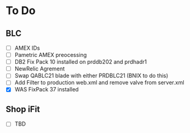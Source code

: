 # To Do
## BLC
- [ ] AMEX IDs
- [ ] Pametric AMEX preocessing
- [ ] DB2 Fix Pack 10 installed on prddb202 and prdhadr1
- [ ] NewRelic Agrement
- [ ] Swap QABLC21 blade with either PRDBLC21 (BNIX to do this)
- [ ] Add Filter to production web.xml and remove valve from server.xml
- [x] WAS FixPack 37 installed

## Shop iFit
- [ ] TBD

